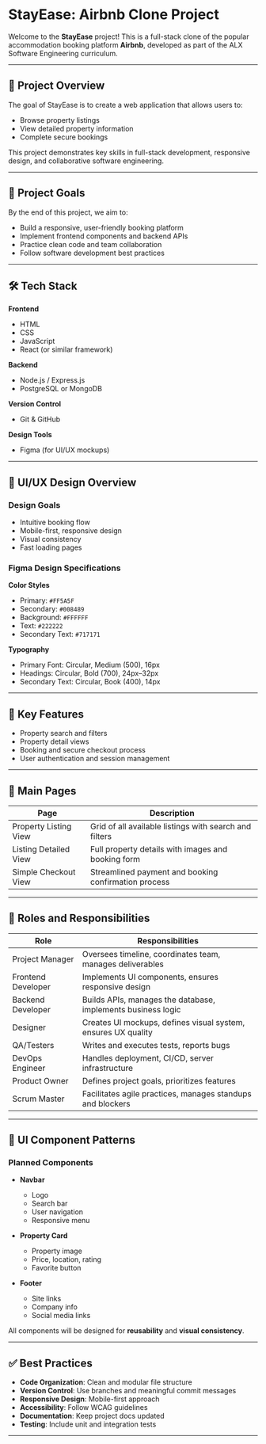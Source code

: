 # StayEase: Airbnb Clone Project

Welcome to the **StayEase** project! This is a full-stack clone of the popular accommodation booking platform **Airbnb**, developed as part of the ALX Software Engineering curriculum.

---

## 🏁 Project Overview

The goal of StayEase is to create a web application that allows users to:

- Browse property listings  
- View detailed property information  
- Complete secure bookings  

This project demonstrates key skills in full-stack development, responsive design, and collaborative software engineering.

---

## 🎯 Project Goals

By the end of this project, we aim to:

- Build a responsive, user-friendly booking platform  
- Implement frontend components and backend APIs  
- Practice clean code and team collaboration  
- Follow software development best practices  

---

## 🛠️ Tech Stack

**Frontend**  
- HTML  
- CSS  
- JavaScript  
- React (or similar framework)

**Backend**  
- Node.js / Express.js  
- PostgreSQL or MongoDB

**Version Control**  
- Git & GitHub

**Design Tools**  
- Figma (for UI/UX mockups)

---

## 🎨 UI/UX Design Overview

### Design Goals
- Intuitive booking flow  
- Mobile-first, responsive design  
- Visual consistency  
- Fast loading pages  

### Figma Design Specifications

**Color Styles**  
- Primary: `#FF5A5F`  
- Secondary: `#008489`  
- Background: `#FFFFFF`  
- Text: `#222222`  
- Secondary Text: `#717171`

**Typography**  
- Primary Font: Circular, Medium (500), 16px  
- Headings: Circular, Bold (700), 24px–32px  
- Secondary Text: Circular, Book (400), 14px  

---

## 🔑 Key Features

- Property search and filters  
- Property detail views  
- Booking and secure checkout process  
- User authentication and session management  

---

## 📄 Main Pages

| Page                   | Description                                                 |
|------------------------|-------------------------------------------------------------|
| Property Listing View  | Grid of all available listings with search and filters       |
| Listing Detailed View  | Full property details with images and booking form          |
| Simple Checkout View   | Streamlined payment and booking confirmation process         |

---

## 👥 Roles and Responsibilities

| Role               | Responsibilities                                                |
|--------------------|------------------------------------------------------------------|
| Project Manager    | Oversees timeline, coordinates team, manages deliverables        |
| Frontend Developer | Implements UI components, ensures responsive design              |
| Backend Developer  | Builds APIs, manages the database, implements business logic     |
| Designer           | Creates UI mockups, defines visual system, ensures UX quality    |
| QA/Testers         | Writes and executes tests, reports bugs                          |
| DevOps Engineer    | Handles deployment, CI/CD, server infrastructure                 |
| Product Owner      | Defines project goals, prioritizes features                      |
| Scrum Master       | Facilitates agile practices, manages standups and blockers       |

---

## 🧩 UI Component Patterns

### Planned Components

- **Navbar**
  - Logo
  - Search bar
  - User navigation
  - Responsive menu

- **Property Card**
  - Property image
  - Price, location, rating
  - Favorite button

- **Footer**
  - Site links
  - Company info
  - Social media links

All components will be designed for **reusability** and **visual consistency**.

---

## ✅ Best Practices

- **Code Organization**: Clean and modular file structure  
- **Version Control**: Use branches and meaningful commit messages  
- **Responsive Design**: Mobile-first approach  
- **Accessibility**: Follow WCAG guidelines  
- **Documentation**: Keep project docs updated  
- **Testing**: Include unit and integration tests  

---

